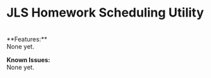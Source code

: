 # JLS Homework Scheduling Utility

<br>
**Features:**<br>
None yet.
<br>

**Known Issues:**<br>
None yet.
